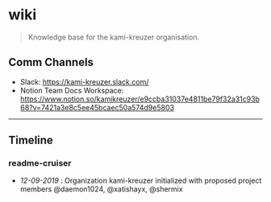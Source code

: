 # wiki

> Knowledge base for the kami-kreuzer organisation.

## Comm Channels

- Slack: https://kami-kreuzer.slack.com/
- Notion Team Docs Workspace: https://www.notion.so/kamikreuzer/e9ccba31037e4811be79f32a31c93b68?v=7421a3e8c5ee45bcaec50a574d9e5803

-----------

## Timeline

### readme-cruiser

- *12-09-2019* : Organization kami-kreuzer initialized with proposed project members @daemon1024, @xatishayx, @shermix 
